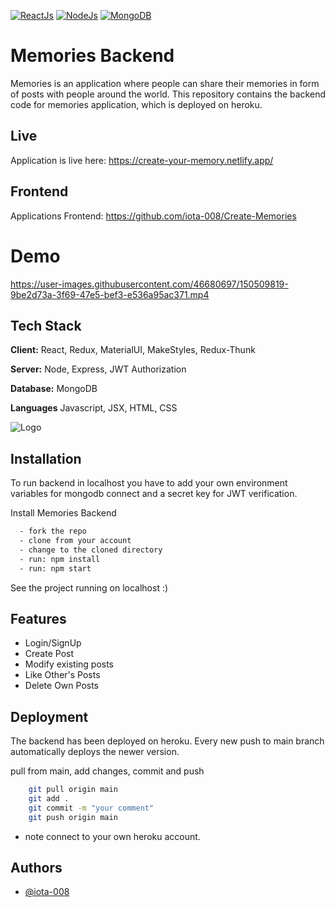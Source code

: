 [![ReactJs](https://camo.githubusercontent.com/beae01a1b58781b6632e5be556b37abc53290548813b395146b9413f8865c7d5/68747470733a2f2f696d672e736869656c64732e696f2f62616467652f43524d2d52656163744a532d626c75653f6c6f676f3d7265616374)](http://www.gnu.org/licenses/agpl-3.0)
[![NodeJs](https://camo.githubusercontent.com/121518d6a2d28e79df0a5c253eb788c17677b454b05ee4facede396bc0c3d0d8/68747470733a2f2f696d672e736869656c64732e696f2f62616467652f4261636b656e642d4e6f64654a532d677265656e3f6c6f676f3d6e6f64652e6a73)](https://opensource.org/licenses/)
[![MongoDB](https://camo.githubusercontent.com/b7cfb0451842c6d69d0dce1685c6c48be7595f454c3392439f2b9b3e5b2e6db4/68747470733a2f2f696d672e736869656c64732e696f2f62616467652f44617461426173652d4d6f6e676f44422d6c69676874677265656e3f6c6f676f3d6d6f6e676f4442)](https://github.com/tterb/atomic-design-ui/blob/master/LICENSEs)

# Memories Backend

Memories is an application where people can share their memories in form of posts with people around the world.
This repository contains the backend code for memories application, which is deployed on heroku. 

## Live

Application is live here: https://create-your-memory.netlify.app/

## Frontend

Applications Frontend: https://github.com/iota-008/Create-Memories

# Demo

https://user-images.githubusercontent.com/46680697/150509819-9be2d73a-3f69-47e5-bef3-e536a95ac371.mp4


## Tech Stack

**Client:** React, Redux, MaterialUI, MakeStyles, Redux-Thunk

**Server:** Node, Express, JWT Authorization

**Database:** MongoDB

**Languages** Javascript, JSX, HTML, CSS

![Logo](https://i.ibb.co/qDG1gLL/Memories-logo.png)
## Installation

To run backend in localhost you have to add your own environment variables for mongodb connect and a secret key for JWT verification.

Install Memories Backend

```bash
  - fork the repo
  - clone from your account
  - change to the cloned directory
  - run: npm install
  - run: npm start

```

See the project running on localhost :)

    
## Features

- Login/SignUp
- Create Post
- Modify existing posts
- Like Other's Posts
- Delete Own Posts


## Deployment

The backend has been deployed on heroku.
Every new push to main branch automatically deploys the newer version.
 
pull from main, add changes, commit and push

```bash
    git pull origin main
    git add .
    git commit -m "your comment"
    git push origin main
```

* note connect to your own heroku account.
## Authors

- [@iota-008](https://www.github.com/iota-008)
